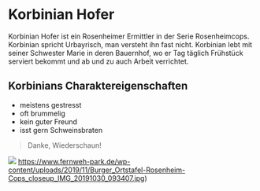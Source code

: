 # Korbinian Hofer

Korbinian Hofer ist ein Rosenheimer Ermittler in der Serie Rosenheimcops.
Korbinian spricht Urbayrisch, man versteht ihn fast nicht.
Korbinian lebt mit seiner Schwester Marie in deren Bauernhof, wo er Tag täglich Frühstück serviert bekommt und ab und zu auch Arbeit verrichtet.

## Korbinians Charaktereigenschaften

* meistens gestresst
* oft brummelig
* kein guter Freund
* isst gern Schweinsbraten

> Danke, Wiederschaun!

<img src="URL"/> https://www.fernweh-park.de/wp-content/uploads/2019/11/Burger_Ortstafel-Rosenheim-Cops_closeup_IMG_20191030_093407.jpg)

